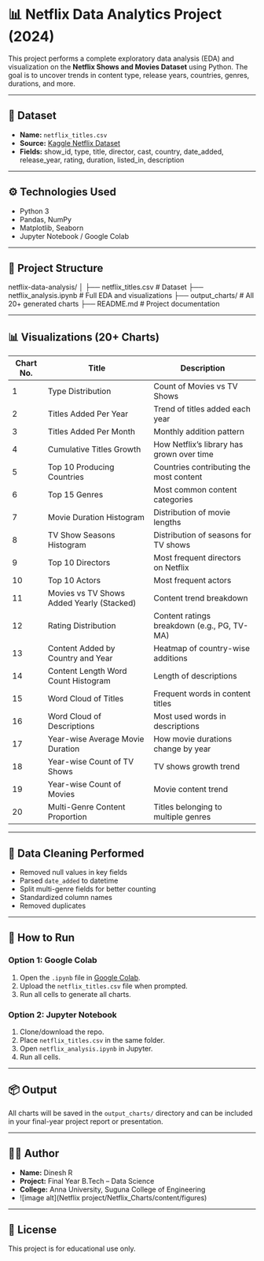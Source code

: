 # 📊 Netflix Data Analytics Project (2024)

This project performs a complete exploratory data analysis (EDA) and visualization on the **Netflix Shows and Movies Dataset** using Python. The goal is to uncover trends in content type, release years, countries, genres, durations, and more.

---

## 📁 Dataset

- **Name:** `netflix_titles.csv`
- **Source:** [Kaggle Netflix Dataset](https://www.kaggle.com/datasets/shivamb/netflix-shows)
- **Fields:** show_id, type, title, director, cast, country, date_added, release_year, rating, duration, listed_in, description

---

## ⚙️ Technologies Used

- Python 3
- Pandas, NumPy
- Matplotlib, Seaborn
- Jupyter Notebook / Google Colab

---

## 📌 Project Structure

netflix-data-analysis/
│
├── netflix_titles.csv # Dataset
├── netflix_analysis.ipynb # Full EDA and visualizations
├── output_charts/ # All 20+ generated charts
├── README.md # Project documentation

---

## 📊 Visualizations (20+ Charts)

| Chart No. | Title                                           | Description                                         |
|-----------|--------------------------------------------------|-----------------------------------------------------|
| 1         | Type Distribution                                | Count of Movies vs TV Shows                         |
| 2         | Titles Added Per Year                            | Trend of titles added each year                     |
| 3         | Titles Added Per Month                           | Monthly addition pattern                            |
| 4         | Cumulative Titles Growth                         | How Netflix’s library has grown over time           |
| 5         | Top 10 Producing Countries                       | Countries contributing the most content             |
| 6         | Top 15 Genres                                    | Most common content categories                      |
| 7         | Movie Duration Histogram                         | Distribution of movie lengths                       |
| 8         | TV Show Seasons Histogram                        | Distribution of seasons for TV shows                |
| 9         | Top 10 Directors                                 | Most frequent directors on Netflix                  |
| 10        | Top 10 Actors                                    | Most frequent actors                                |
| 11        | Movies vs TV Shows Added Yearly (Stacked)        | Content trend breakdown                             |
| 12        | Rating Distribution                              | Content ratings breakdown (e.g., PG, TV-MA)         |
| 13        | Content Added by Country and Year                | Heatmap of country-wise additions                   |
| 14        | Content Length Word Count Histogram              | Length of descriptions                              |
| 15        | Word Cloud of Titles                             | Frequent words in content titles                    |
| 16        | Word Cloud of Descriptions                       | Most used words in descriptions                     |
| 17        | Year-wise Average Movie Duration                 | How movie durations change by year                  |
| 18        | Year-wise Count of TV Shows                      | TV shows growth trend                               |
| 19        | Year-wise Count of Movies                        | Movie content trend                                 |
| 20        | Multi-Genre Content Proportion                   | Titles belonging to multiple genres                 |

---

## 🧹 Data Cleaning Performed

- Removed null values in key fields
- Parsed `date_added` to datetime
- Split multi-genre fields for better counting
- Standardized column names
- Removed duplicates

---

## 🚀 How to Run

### Option 1: Google Colab
1. Open the `.ipynb` file in [Google Colab](https://colab.research.google.com/).
2. Upload the `netflix_titles.csv` file when prompted.
3. Run all cells to generate all charts.

### Option 2: Jupyter Notebook
1. Clone/download the repo.
2. Place `netflix_titles.csv` in the same folder.
3. Open `netflix_analysis.ipynb` in Jupyter.
4. Run all cells.

---

## 📦 Output

All charts will be saved in the `output_charts/` directory and can be included in your final-year project report or presentation.

---

## 👨‍🎓 Author

- **Name:** Dinesh R
- **Project:** Final Year B.Tech – Data Science
- **College:** Anna University, Suguna College of Engineering
- ![image alt](Netflix project/Netflix_Charts/content/figures)

---

## 📌 License

This project is for educational use only.


